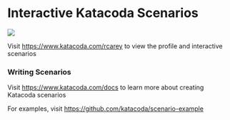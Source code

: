 # Interactive Katacoda Scenarios

[![](http://shields.katacoda.com/katacoda/rcarey/count.svg)](https://www.katacoda.com/rcarey "Get your profile on Katacoda.com")

Visit https://www.katacoda.com/rcarey to view the profile and interactive scenarios

### Writing Scenarios
Visit https://www.katacoda.com/docs to learn more about creating Katacoda scenarios

For examples, visit https://github.com/katacoda/scenario-example

